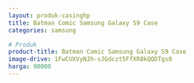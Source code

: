```yaml
---
layout: produk-casinghp
title: Batman Comic Samsung Galaxy S9 Case
categories: samsung

# Produk
product-title: Batman Comic Samsung Galaxy S9 Case
image-drive: 1FwCUXVyNJh-sJGdczt5FfXR8kQQDTgs0
harga: 90000
---
```

